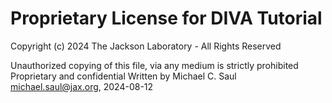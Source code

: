 # Proprietary License for DIVA Tutorial

Copyright (c) 2024 The Jackson Laboratory - All Rights Reserved

Unauthorized copying of this file, via any medium is strictly prohibited
Proprietary and confidential
Written by Michael C. Saul <michael.saul@jax.org>, 2024-08-12
